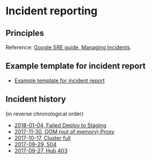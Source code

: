 # Incident reporting

## Principles

Reference: [Google SRE guide, Managing Incidents](https://landing.google.com/sre/book/chapters/managing-incidents.html).

## Example template for incident report

- [Example template for incident report](template-incident-report.html)

## Incident history

(in reverse chronological order)

- [2018-01-04, Failed Deploy to Staging](2018-01-04-failed-deploy-staging.html)
- [2017-11-30, OOM (out of memory) Proxy](2017-11-30-oom-proxy.html)
- [2017-10-17, Cluster full](2017-10-17-cluster-full.html)
- [2017-09-29, 504](2017-09-29-504.html)
- [2017-09-27, Hub 403](2017-09-27-hub-403.html)
